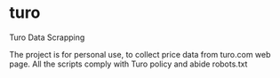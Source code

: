 # turo

Turo Data Scrapping

The project is for personal use, to collect price data from turo.com web page. All the scripts comply with Turo policy and abide robots.txt

